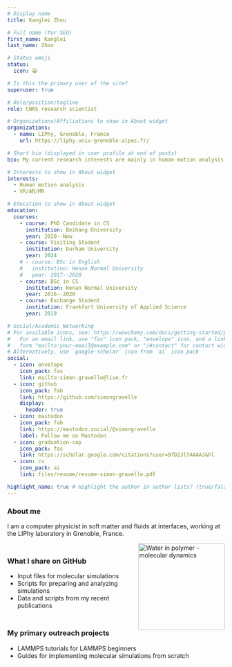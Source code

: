 ```yaml
---
# Display name
title: Kanglei Zhou

# Full name (for SEO)
first_name: Kanglei
last_name: Zhou

# Status emoji
status:
  icon: 😀

# Is this the primary user of the site?
superuser: true

# Role/position/tagline
role: CNRS research scientist

# Organizations/Affiliations to show in About widget
organizations:
  - name: LIPhy, Grenoble, France
    url: https://liphy.univ-grenoble-alpes.fr/

# Short bio (displayed in user profile at end of posts)
bio: My current research interests are mainly in human motion analysis.

# Interests to show in About widget
interests:
  - Human motion analysis
  - VR/AR/MR

# Education to show in About widget
education:
  courses:
    - course: PhD Candidate in CS
      institution: Beihang University
      year: 2020--Now
    - course: Visiting Student
      institution: Durham University
      year: 2024
    # - course: BSc in English
    #   institution: Henan Normal University
    #   year: 2017--2020
    - course: BSc in CS
      institution: Henan Normal University
      year: 2016--2020
    - course: Exchange Student
      institution: Frankfurt University of Applied Science
      year: 2019

# Social/Academic Networking
# For available icons, see: https://wowchemy.com/docs/getting-started/page-builder/#icons
#   For an email link, use "fas" icon pack, "envelope" icon, and a link in the
#   form "mailto:your-email@example.com" or "/#contact" for contact widget.
# Alternatively, use `google-scholar` icon from `ai` icon pack
social:
  - icon: envelope
    icon_pack: fas
    link: mailto:simon.gravelle@live.fr
  - icon: github
    icon_pack: fab
    link: https://github.com/simongravelle
    display:
      header: true
  - icon: mastodon
    icon_pack: fab
    link: https://mastodon.social/@simongravelle
    label: Follow me on Mastodon
  - icon: graduation-cap
    icon_pack: fas
    link: https://scholar.google.com/citations?user=9fD2JlYAAAAJ&hl
  - icon: cv
    icon_pack: ai
    link: files/resume/resume-simon-gravelle.pdf

highlight_name: true # Highlight the author in author lists? (true/false)
---
```


### About me

I am a computer physicist in soft matter and fluids at interfaces, working at the LIPhy laboratory in Grenoble, France.

<a href="https://github.com/simongravelle" target="_blank" style="float: right">
  <img src="https://raw.githubusercontent.com/simongravelle/simongravelle.github.io/refs/heads/main/static/img/water-in-polymer.png" alt="Water in polymer - molecular dynamics" width="200">
</a>

<span style="display: block; height: 8px;"></span>

### What I share on <a href="https://github.com/simongravelle" target="_blank" style="text-decoration: none;">GitHub</a>

- Input files for molecular simulations
- Scripts for preparing and analyzing simulations
- Data and scripts from my recent publications

<span style="display: block; height: 8px;"></span>

### My primary outreach projects

- <a href="https://github.com/lammpstutorials" target="_blank" style="text-decoration: none;">LAMMPS tutorials</a> for LAMMPS beginners
- <a href="https://github.com/mdcourse" target="_blank" style="text-decoration: none;">Guides</a> for implementing molecular simulations from scratch
